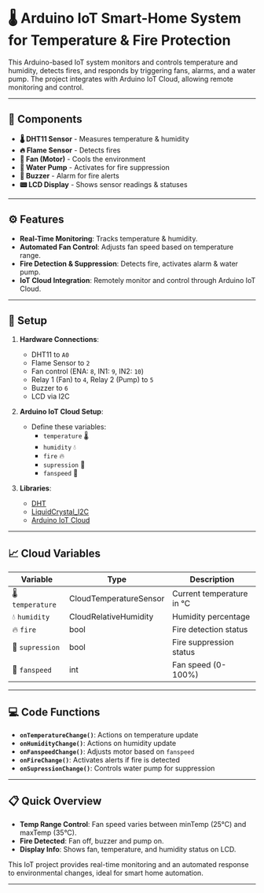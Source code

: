 # 🌡️ Arduino IoT Smart-Home System for Temperature & Fire Protection

This Arduino-based IoT system monitors and controls temperature and humidity, detects fires, and responds by triggering fans, alarms, and a water pump. The project integrates with Arduino IoT Cloud, allowing remote monitoring and control.

---

## 🧩 Components

- **🌡️ DHT11 Sensor** - Measures temperature & humidity
- **🔥 Flame Sensor** - Detects fires
- **💨 Fan (Motor)** - Cools the environment
- **🚰 Water Pump** - Activates for fire suppression
- **🔔 Buzzer** - Alarm for fire alerts
- **📟 LCD Display** - Shows sensor readings & statuses

---

## ⚙️ Features

- **Real-Time Monitoring**: Tracks temperature & humidity.
- **Automated Fan Control**: Adjusts fan speed based on temperature range.
- **Fire Detection & Suppression**: Detects fire, activates alarm & water pump.
- **IoT Cloud Integration**: Remotely monitor and control through Arduino IoT Cloud.

---

## 🔌 Setup

1. **Hardware Connections**:
   - DHT11 to `A0`
   - Flame Sensor to `2`
   - Fan control (ENA: `8`, IN1: `9`, IN2: `10`)
   - Relay 1 (Fan) to `4`, Relay 2 (Pump) to `5`
   - Buzzer to `6`
   - LCD via I2C

2. **Arduino IoT Cloud Setup**:
   - Define these variables:
     - `temperature` 🌡️
     - `humidity` 💧
     - `fire` 🔥
     - `supression` 🚰
     - `fanspeed` 💨

3. **Libraries**:
   - [DHT](https://github.com/adafruit/DHT-sensor-library)
   - [LiquidCrystal_I2C](https://github.com/johnrickman/LiquidCrystal_I2C)
   - [Arduino IoT Cloud](https://www.arduino.cc/en/IoT/HomePage)

---

## 📈 Cloud Variables

| Variable      | Type                  | Description                              |
|---------------|-----------------------|------------------------------------------|
| 🌡️ `temperature` | CloudTemperatureSensor | Current temperature in °C       |
| 💧 `humidity`    | CloudRelativeHumidity | Humidity percentage             |
| 🔥 `fire`        | bool                  | Fire detection status            |
| 🚰 `supression`  | bool                  | Fire suppression status          |
| 💨 `fanspeed`    | int                   | Fan speed (0-100%)               |

---

## 💻 Code Functions

- **`onTemperatureChange()`**: Actions on temperature update
- **`onHumidityChange()`**: Actions on humidity update
- **`onFanspeedChange()`**: Adjusts motor based on `fanspeed`
- **`onFireChange()`**: Activates alerts if fire is detected
- **`onSupressionChange()`**: Controls water pump for suppression

---

## 📋 Quick Overview

- **Temp Range Control**: Fan speed varies between minTemp (25°C) and maxTemp (35°C).
- **Fire Detected**: Fan off, buzzer and pump on.
- **Display Info**: Shows fan, temperature, and humidity status on LCD.

This IoT project provides real-time monitoring and an automated response to environmental changes, ideal for smart home automation.

---
